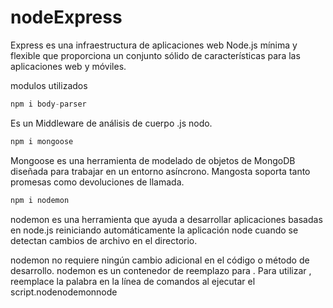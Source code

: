 # nodeExpress
Express es una infraestructura de aplicaciones web Node.js mínima y flexible que proporciona un conjunto sólido de características para las aplicaciones web y móviles.

modulos utilizados 

```objective-c
npm i body-parser
```

Es un Middleware de análisis de cuerpo .js nodo.

```objective-c
npm i mongoose
```

Mongoose es una herramienta de modelado de objetos de MongoDB diseñada para trabajar en un entorno asíncrono. Mangosta soporta tanto promesas como devoluciones de llamada.

```objective-c
npm i nodemon
```

<a>nodemon es una herramienta que ayuda a desarrollar aplicaciones basadas en node.js reiniciando automáticamente la aplicación node cuando se detectan cambios de archivo en el directorio.

nodemon no requiere ningún cambio adicional en el código o método de desarrollo. nodemon es un contenedor de reemplazo para . Para utilizar , reemplace la palabra en la línea de comandos al ejecutar el script.nodenodemonnode </a>
